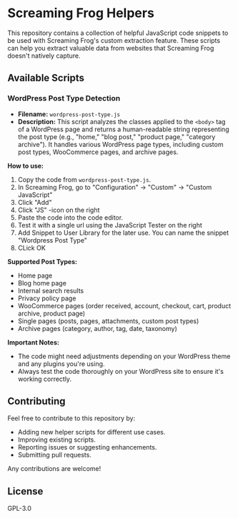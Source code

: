 # Screaming Frog Helpers

This repository contains a collection of helpful JavaScript code snippets to be used with Screaming Frog's custom extraction feature. These scripts can help you extract valuable data from websites that Screaming Frog doesn't natively capture.

## Available Scripts

### WordPress Post Type Detection

* **Filename:** `wordpress-post-type.js`
* **Description:** This script analyzes the classes applied to the `<body>` tag of a WordPress page and returns a human-readable string representing the post type (e.g., "home," "blog post," "product page," "category archive"). It handles various WordPress page types, including custom post types, WooCommerce pages, and archive pages.

**How to use:**

1. Copy the code from `wordpress-post-type.js`.
2. In Screaming Frog, go to "Configuration" -> "Custom" -> "Custom JavaScript"
3. Click "Add"
4. Click "JS" -icon on the right
6. Paste the code into the code editor.
7. Test it with a single url using the JavaScript Tester on the right
8. Add Snippet to User Library for the later use. You can name the snippet "Wordpress Post Type"
9. CLick OK

**Supported Post Types:**

* Home page
* Blog home page
* Internal search results
* Privacy policy page
* WooCommerce pages (order received, account, checkout, cart, product archive, product page)
* Single pages (posts, pages, attachments, custom post types)
* Archive pages (category, author, tag, date, taxonomy)

**Important Notes:**

* The code might need adjustments depending on your WordPress theme and any plugins you're using.
* Always test the code thoroughly on your WordPress site to ensure it's working correctly.

## Contributing

Feel free to contribute to this repository by:

* Adding new helper scripts for different use cases.
* Improving existing scripts.
* Reporting issues or suggesting enhancements.
* Submitting pull requests.

Any contributions are welcome!

## License
GPL-3.0
